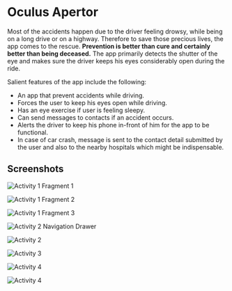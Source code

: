 # Oculus Apertor

Most of the accidents happen due to the driver feeling 
drowsy, while being on a long drive or on a highway.
Therefore to save those precious lives, the app comes to
the rescue. **Prevention is better than cure and certainly better
than being deceased.**
The app primarily detects the shutter of the eye and 
makes sure the driver keeps his eyes considerably open
during the ride.

Salient features of the app include the following:   

 * An app that prevent accidents while driving.
 * Forces the user to keep his eyes open while driving.
 * Has an eye exercise if user is feeling sleepy.
 * Can send messages to contacts if an accident occurs.
 * Alerts the driver to keep his phone in-front of him for
 the app to be functional.
 * In case of car crash, message is sent to the contact detail
 submitted by the user and also to the nearby hospitals which 
 might be indispensable.
 
 ## Screenshots
 
 ![Activity 1 Fragment 1](https://doc-0s-74-docs.googleusercontent.com/docs/securesc/bo920roip79mm0b8qed762pi08n2a1nv/50pgt19a31og0luo9k9l9ksd4kn4sif4/1521352800000/09618367473069244539/09618367473069244539/0BwsfGLziY8JseC1SNHF1Z2Q5ZWxqRldmS0ZNV3BWaEZGc3BN?e=download&nonce=8ojp27hnd3oj4&user=09618367473069244539&hash=8t0kp4ckn0gkm2rdkiegu3afb6lmq649)
 
 ![Activity 1 Fragment 2](https://doc-0c-74-docs.googleusercontent.com/docs/securesc/bo920roip79mm0b8qed762pi08n2a1nv/ti3b3tmrr3u17dglls0tagg206h98l9n/1521352800000/09618367473069244539/09618367473069244539/0BwsfGLziY8JsZHBQN3A0Wlo4c3FfNkNsalFXQ1Y0RTMtdXQw?e=download)
 
 ![Activity 1 Fragment 3](https://doc-0k-74-docs.googleusercontent.com/docs/securesc/bo920roip79mm0b8qed762pi08n2a1nv/nm6m76iv4e682bvs1fm616p0fr61hejc/1521352800000/09618367473069244539/09618367473069244539/0BwsfGLziY8JseVdTWVZkb3g5TXBXQ2JPaElOVXMyal9hcGhB?e=download)
 
 ![Activity 2 Navigation Drawer](https://doc-0o-74-docs.googleusercontent.com/docs/securesc/bo920roip79mm0b8qed762pi08n2a1nv/n98avb85hghgerdnna3iukhb55uj2qa7/1521352800000/09618367473069244539/09618367473069244539/0BwsfGLziY8JsRlRfdDQ2NFJVWDFVMUlsakRlbWdsbVp3QWVj?e=download)
 
 ![Activity 2](https://doc-0c-74-docs.googleusercontent.com/docs/securesc/bo920roip79mm0b8qed762pi08n2a1nv/na8mi61g0bek2hrrac8dkpk43nsvenmp/1521352800000/09618367473069244539/09618367473069244539/0BwsfGLziY8Jsb2UyWUFSanNPMFhlTk92TEI0dnhTLUdpR3ZV?e=download)
 
 ![Activity 3](https://doc-14-74-docs.googleusercontent.com/docs/securesc/bo920roip79mm0b8qed762pi08n2a1nv/h0gdcdc2ufp9fog3t7tkahbkp786s8ge/1521352800000/09618367473069244539/09618367473069244539/0BwsfGLziY8JsSFByYmliTWNVWWtJTGVFNWgyMlhSQ1E2a2Vn?e=download)
 
 ![Activity 4](https://doc-0c-74-docs.googleusercontent.com/docs/securesc/bo920roip79mm0b8qed762pi08n2a1nv/k11vh9373k1mq26bs0fmhbquudoq0aed/1521352800000/09618367473069244539/09618367473069244539/0BwsfGLziY8JsLThtUmQwZUZEc3NoVnh5ZkRpdk5jN0g0cmRV?e=download)
 
 ![Activity 4](https://doc-00-74-docs.googleusercontent.com/docs/securesc/bo920roip79mm0b8qed762pi08n2a1nv/l2cm48v9iu6c0ecjr6oq8hradkq0dq4j/1521360000000/09618367473069244539/09618367473069244539/0BwsfGLziY8JsSjRtOVZkcGlieVFpaEdfbzVjVTctakN6bzJv?e=download)
 
 